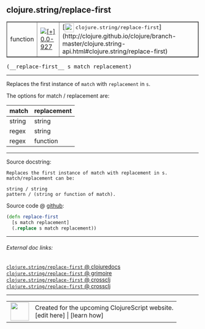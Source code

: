 ## clojure.string/replace-first



 <table border="1">
<tr>
<td>function</td>
<td><a href="https://github.com/cljsinfo/cljs-api-docs/tree/0.0-927"><img valign="middle" alt="[+] 0.0-927" title="Added in 0.0-927" src="https://img.shields.io/badge/+-0.0--927-lightgrey.svg"></a> </td>
<td>
[<img height="24px" valign="middle" src="http://i.imgur.com/1GjPKvB.png"> <samp>clojure.string/replace-first</samp>](http://clojure.github.io/clojure/branch-master/clojure.string-api.html#clojure.string/replace-first)
</td>
</tr>
</table>


 <samp>
(__replace-first__ s match replacement)<br>
</samp>

---

Replaces the first instance of `match` with `replacement` in `s`.

The options for match / replacement are:

| match  | replacement |
|--------|-------------|
| string | string      |
| regex  | string      |
| regex  | function    |

---




Source docstring:

```
Replaces the first instance of match with replacement in s.
match/replacement can be:

string / string
pattern / (string or function of match).
```


Source code @ [github](https://github.com/clojure/clojurescript/blob/r2342/src/cljs/clojure/string.cljs#L36-L43):

```clj
(defn replace-first
  [s match replacement]
  (.replace s match replacement))
```

<!--
Repo - tag - source tree - lines:

 <pre>
clojurescript @ r2342
└── src
    └── cljs
        └── clojure
            └── <ins>[string.cljs:36-43](https://github.com/clojure/clojurescript/blob/r2342/src/cljs/clojure/string.cljs#L36-L43)</ins>
</pre>

-->

---



###### External doc links:

[`clojure.string/replace-first` @ clojuredocs](http://clojuredocs.org/clojure.string/replace-first)<br>
[`clojure.string/replace-first` @ grimoire](http://conj.io/store/v1/org.clojure/clojure/1.7.0-beta3/clj/clojure.string/replace-first/)<br>
[`clojure.string/replace-first` @ crossclj](http://crossclj.info/fun/clojure.string/replace-first.html)<br>
[`clojure.string/replace-first` @ crossclj](http://crossclj.info/fun/clojure.string.cljs/replace-first.html)<br>

---

 <table>
<tr><td>
<img valign="middle" align="right" width="48px" src="http://i.imgur.com/Hi20huC.png">
</td><td>
Created for the upcoming ClojureScript website.<br>
[edit here] | [learn how]
</td></tr></table>

[edit here]:https://github.com/cljsinfo/cljs-api-docs/blob/master/cljsdoc/clojure.string_replace-first.cljsdoc
[learn how]:https://github.com/cljsinfo/cljs-api-docs/wiki/cljsdoc-files

<!--

This information was too distracting to show to readers, but I'll leave it
commented here since it is helpful to:

- pretty-print the data used to generate this document
- and show how to retrieve that data



The API data for this symbol:

```clj
{:description "Replaces the first instance of `match` with `replacement` in `s`.\n\nThe options for match / replacement are:\n\n| match  | replacement |\n|--------|-------------|\n| string | string      |\n| regex  | string      |\n| regex  | function    |",
 :ns "clojure.string",
 :name "replace-first",
 :signature ["[s match replacement]"],
 :history [["+" "0.0-927"]],
 :type "function",
 :full-name-encode "clojure.string_replace-first",
 :source {:code "(defn replace-first\n  [s match replacement]\n  (.replace s match replacement))",
          :title "Source code",
          :repo "clojurescript",
          :tag "r2342",
          :filename "src/cljs/clojure/string.cljs",
          :lines [36 43]},
 :full-name "clojure.string/replace-first",
 :clj-symbol "clojure.string/replace-first",
 :docstring "Replaces the first instance of match with replacement in s.\nmatch/replacement can be:\n\nstring / string\npattern / (string or function of match)."}

```

Retrieve the API data for this symbol:

```clj
;; from Clojure REPL
(require '[clojure.edn :as edn])
(-> (slurp "https://raw.githubusercontent.com/cljsinfo/cljs-api-docs/catalog/cljs-api.edn")
    (edn/read-string)
    (get-in [:symbols "clojure.string/replace-first"]))
```

-->
